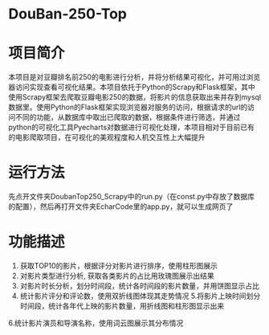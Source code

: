 # DouBan-250-Top
# 项目简介
本项目是对豆瓣排名前250的电影进行分析，并将分析结果可视化，并可用过浏览器访问实现查看可视化结果。本项目依托于Python的Scrapy和Flask框架，其中使用Scrapy框架去爬取豆瓣电影250的数据，将影片的信息获取出来并存到mysql数据里。使用Python的Flask框架实现浏览器对服务的访问，根据请求的url的访问不同的功能，从数据库中取出已爬取的数据，根据条件进行筛选，并通过python的可视化工具Pyecharts对数据进行可视化处理，本项目相对于目前已有的电影爬取项目，在可视化的美观程度和人机交互性上大幅提升
# 运行方法
先点开文件夹DoubanTop250_Scrapy中的run.py（在const.py中存放了数据库的配置），然后再打开文件夹EcharCode里的app.py，就可以生成网页了
# 功能描述
1. 获取TOP10的影片，根据评分对影片进行排序，使用柱形图展示
2. 对影片类型进行分析, 获取各类影片的占比用玫瑰图展示出结果
3. 对影片时长分析，划分时间段，统计各时间段的影片数量，并用饼图显示占比
4. 统计影片评分和评论数，使用双折线图体现其走势情况
5.将影片上映时间划分时间段，统计各年代上映的影片数量，用折线图和柱形图显示出来

6.统计影片演员和导演名称，使用词云图展示其分布情况
